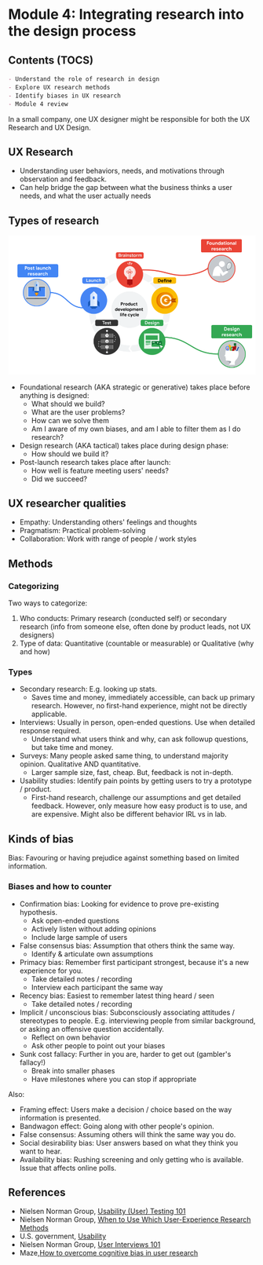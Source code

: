 # Module 4: Integrating research into the design process

## Contents (TOCS)

```md
- Understand the role of research in design
- Explore UX research methods
- Identify biases in UX research
- Module 4 review
```

In a small company, one UX designer might be responsible for both the UX Research and UX Design.

## UX Research

- Understanding user behaviors, needs, and motivations through observation and feedback.
- Can help bridge the gap between what the business thinks a user needs, and what the user actually needs

## Types of research

![Product Development Life Circle](/files/product-development-life-circle.png)

- Foundational research (AKA strategic or generative) takes place before anything is designed:
  - What should we build?
  - What are the user problems?
  - How can we solve them
  - Am I aware of my own biases, and am I able to filter them as I do research?
- Design research (AKA tactical) takes place during design phase:
  - How should we build it?
- Post-launch research takes place after launch:
  - How well is feature meeting users' needs?
  - Did we succeed?

## UX researcher qualities

- Empathy: Understanding others' feelings and thoughts
- Pragmatism: Practical problem-solving
- Collaboration: Work with range of people / work styles

## Methods

### Categorizing

Two ways to categorize:

1. Who conducts: Primary research (conducted self) or secondary research (info from someone else, often done by product leads, not UX designers)
2. Type of data: Quantitative (countable or measurable) or Qualitative (why and how)

### Types

- Secondary research: E.g. looking up stats.
  - Saves time and money, immediately accessible, can back up primary research. However, no first-hand experience, might not be directly applicable.
- Interviews: Usually in person, open-ended questions. Use when detailed response required.
  - Understand what users think and why, can ask followup questions, but take time and money.
- Surveys: Many people asked same thing, to understand majority opinion. Qualitative AND quantitative.
  - Larger sample size, fast, cheap. But, feedback is not in-depth.
- Usability studies: Identify pain points by getting users to try a prototype / product.
  - First-hand research, challenge our assumptions and get detailed feedback. However, only measure how easy product is to use, and are expensive. Might also be different behavior IRL vs in lab.

## Kinds of bias

Bias: Favouring or having prejudice against something based on limited information.

### Biases and how to counter

- Confirmation bias: Looking for evidence to prove pre-existing hypothesis.
  - Ask open-ended questions
  - Actively listen without adding opinions
  - Include large sample of users
- False consensus bias: Assumption that others think the same way.
  - Identify & articulate own assumptions
- Primacy bias: Remember first participant strongest, because it's a new experience for you.
  - Take detailed notes / recording
  - Interview each participant the same way
- Recency bias: Easiest to remember latest thing heard / seen
  - Take detailed notes / recording
- Implicit / unconscious bias: Subconsciously associating attitudes / stereotypes to people. E.g. interviewing people from similar background, or asking an offensive question accidentally.
  - Reflect on own behavior
  - Ask other people to point out your biases
- Sunk cost fallacy: Further in you are, harder to get out (gambler's fallacy!)
  - Break into smaller phases
  - Have milestones where you can stop if appropriate

Also:

- Framing effect: Users make a decision / choice based on the way information is presented.
- Bandwagon effect: Going along with other people's opinion.
- False consensus: Assuming others will think the same way you do.
- Social desirability bias: User answers based on what they think you want to hear.
- Availability bias: Rushing screening and only getting who is available. Issue that affects online polls.

## References

- Nielsen Norman Group, [Usability (User) Testing 101](https://www.nngroup.com/articles/usability-testing-101/)
- Nielsen Norman Group, [When to Use Which User-Experience Research Methods](https://www.nngroup.com/articles/which-ux-research-methods/)
- U.S. government, [Usability](https://digital.gov/topics/usability/)
- Nielsen Norman Group, [User Interviews 101](https://www.nngroup.com/articles/user-interviews/)
- Maze,[How to overcome cognitive bias in user research](https://maze.co/guides/ux-cognitive-biases/how-to-overcome/)

